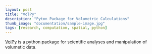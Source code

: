 ```yaml
---
layout: post
title: "VolPy"
description: "Pyton Package for Volumetric Calculations"
thumb_image: "documentation/sample-image.jpg"
tags: [research, computation, spatial, python]
---
```


[VolPy](https://github.com/shervinazadi/GSS_PyHou_Setup) is a python package for scientific analyses and manipulation of volumetic data.

